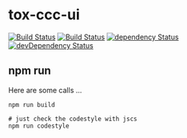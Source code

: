 # tox-ccc-ui

[![Build Status](https://travis-ci.org/dasrick/tox-ccc-ui.svg?branch=master)](https://travis-ci.org/dasrick/tox-ccc-ui)
[![Build Status](https://drone.io/github.com/dasrick/tox-ccc-ui/status.png)](https://drone.io/github.com/dasrick/tox-ccc-ui/latest)
[![dependency Status](https://david-dm.org/dasrick/tox-ccc-ui/status.svg)](https://david-dm.org/dasrick/tox-ccc-ui#info=dependencies)
[![devDependency Status](https://david-dm.org/dasrick/tox-ccc-ui/dev-status.svg)](https://david-dm.org/dasrick/tox-ccc-ui#info=devDependencies)

## npm run

Here are some calls ...

    npm run build
    
    # just check the codestyle with jscs
    npm run codestyle
    